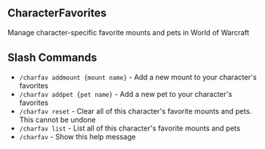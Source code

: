 ## CharacterFavorites
Manage character-specific favorite mounts and pets in World of Warcraft

## Slash Commands
- `/charfav addmount {mount name}` - Add a new mount to your character's favorites
- `/charfav addpet {pet name}` - Add a new pet to your character's favorites
- `/charfav reset` - Clear all of this character's favorite mounts and pets. This cannot be undone
- `/charfav list` - List all of this character's favorite mounts and pets
- `/charfav` - Show this help message
